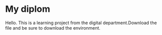 # My diplom 

Hello. This is a learning project from the digital department.Download the file and be sure to download the environment.
